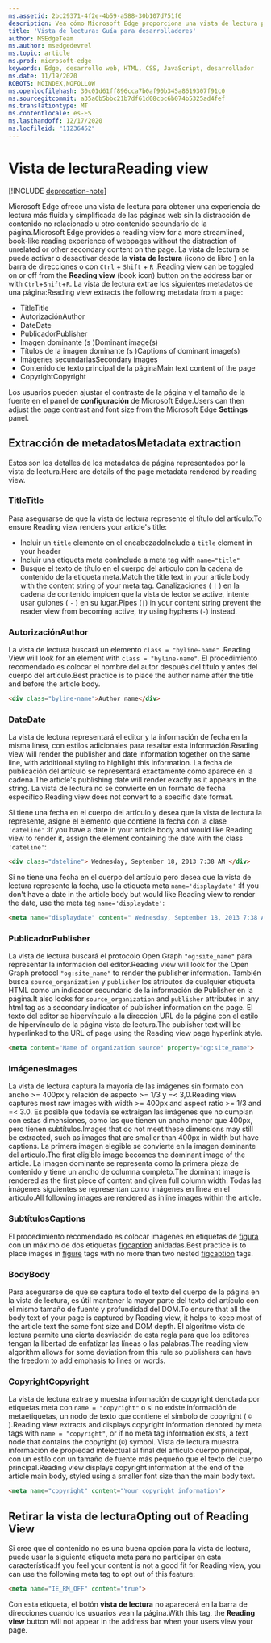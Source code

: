 ```yaml
---
ms.assetid: 2bc29371-4f2e-4b59-a588-30b107d751f6
description: Vea cómo Microsoft Edge proporciona una vista de lectura para las páginas web para habilitar la lectura sin adición.
title: 'Vista de lectura: Guía para desarrolladores'
author: MSEdgeTeam
ms.author: msedgedevrel
ms.topic: article
ms.prod: microsoft-edge
keywords: Edge, desarrollo web, HTML, CSS, JavaScript, desarrollador
ms.date: 11/19/2020
ROBOTS: NOINDEX,NOFOLLOW
ms.openlocfilehash: 30c01d61ff896cca7b0af90b345a8619307f91c0
ms.sourcegitcommit: a35a6b5bbc21b7df61d08cbc6b074b5325ad4fef
ms.translationtype: MT
ms.contentlocale: es-ES
ms.lasthandoff: 12/17/2020
ms.locfileid: "11236452"
---
```

# <span data-ttu-id="8aaa0-104">Vista de lectura</span><span class="sxs-lookup"><span data-stu-id="8aaa0-104">Reading view</span></span>  

[!INCLUDE [deprecation-note](../../includes/legacy-edge-note.md)]  

<span data-ttu-id="8aaa0-105">Microsoft Edge ofrece una vista de lectura para obtener una experiencia de lectura más fluida y simplificada de las páginas web sin la distracción de contenido no relacionado u otro contenido secundario de la página.</span><span class="sxs-lookup"><span data-stu-id="8aaa0-105">Microsoft Edge provides a reading view for a more streamlined, book-like reading experience of webpages without the distraction of unrelated or other secondary content on the page.</span></span>  <span data-ttu-id="8aaa0-106">La vista de lectura se puede activar o desactivar desde la **vista de lectura** \(icono de libro \) en la barra de direcciones o con `Ctrl` + `Shift` + `R` .</span><span class="sxs-lookup"><span data-stu-id="8aaa0-106">Reading view can be toggled on or off from the **Reading view** \(book icon\) button on the address bar or with `Ctrl`+`Shift`+`R`.</span></span>  <span data-ttu-id="8aaa0-107">La vista de lectura extrae los siguientes metadatos de una página:</span><span class="sxs-lookup"><span data-stu-id="8aaa0-107">Reading view extracts the following metadata from a page:</span></span>  

*   <span data-ttu-id="8aaa0-108">Title</span><span class="sxs-lookup"><span data-stu-id="8aaa0-108">Title</span></span>
*   <span data-ttu-id="8aaa0-109">Autorización</span><span class="sxs-lookup"><span data-stu-id="8aaa0-109">Author</span></span>
*   <span data-ttu-id="8aaa0-110">Date</span><span class="sxs-lookup"><span data-stu-id="8aaa0-110">Date</span></span>
*   <span data-ttu-id="8aaa0-111">Publicador</span><span class="sxs-lookup"><span data-stu-id="8aaa0-111">Publisher</span></span>
*   <span data-ttu-id="8aaa0-112">Imagen dominante \(s \)</span><span class="sxs-lookup"><span data-stu-id="8aaa0-112">Dominant image\(s\)</span></span>
*   <span data-ttu-id="8aaa0-113">Títulos de la imagen dominante \(s \)</span><span class="sxs-lookup"><span data-stu-id="8aaa0-113">Captions of dominant image\(s\)</span></span>
*   <span data-ttu-id="8aaa0-114">Imágenes secundarias</span><span class="sxs-lookup"><span data-stu-id="8aaa0-114">Secondary images</span></span>
*   <span data-ttu-id="8aaa0-115">Contenido de texto principal de la página</span><span class="sxs-lookup"><span data-stu-id="8aaa0-115">Main text content of the page</span></span>
*   <span data-ttu-id="8aaa0-116">Copyright</span><span class="sxs-lookup"><span data-stu-id="8aaa0-116">Copyright</span></span>

<span data-ttu-id="8aaa0-117">Los usuarios pueden ajustar el contraste de la página y el tamaño de la fuente en el panel de **configuración** de Microsoft Edge.</span><span class="sxs-lookup"><span data-stu-id="8aaa0-117">Users can then adjust the page contrast and font size from the Microsoft Edge **Settings** panel.</span></span>  

## <span data-ttu-id="8aaa0-118">Extracción de metadatos</span><span class="sxs-lookup"><span data-stu-id="8aaa0-118">Metadata extraction</span></span>  

<span data-ttu-id="8aaa0-119">Estos son los detalles de los metadatos de página representados por la vista de lectura.</span><span class="sxs-lookup"><span data-stu-id="8aaa0-119">Here are details of the page metadata rendered by reading view.</span></span>  

### <span data-ttu-id="8aaa0-120">Title</span><span class="sxs-lookup"><span data-stu-id="8aaa0-120">Title</span></span>  

<span data-ttu-id="8aaa0-121">Para asegurarse de que la vista de lectura represente el título del artículo:</span><span class="sxs-lookup"><span data-stu-id="8aaa0-121">To ensure Reading view renders your article's title:</span></span>  

*   <span data-ttu-id="8aaa0-122">Incluir un `title` elemento en el encabezado</span><span class="sxs-lookup"><span data-stu-id="8aaa0-122">Include a `title` element in your header</span></span>  
*   <span data-ttu-id="8aaa0-123">Incluir una etiqueta meta con</span><span class="sxs-lookup"><span data-stu-id="8aaa0-123">Include a meta tag with</span></span> `name="title"`  
*   <span data-ttu-id="8aaa0-124">Busque el texto de título en el cuerpo del artículo con la cadena de contenido de la etiqueta meta.</span><span class="sxs-lookup"><span data-stu-id="8aaa0-124">Match the title text in your article body with the content string of your meta tag.</span></span>  <span data-ttu-id="8aaa0-125">Canalizaciones \( `|` \) en la cadena de contenido impiden que la vista de lector se active, intente usar guiones \( `-` \) en su lugar.</span><span class="sxs-lookup"><span data-stu-id="8aaa0-125">Pipes \(`|`\) in your content string prevent the reader view from becoming active, try using hyphens \(`-`\) instead.</span></span>  

### <span data-ttu-id="8aaa0-126">Autorización</span><span class="sxs-lookup"><span data-stu-id="8aaa0-126">Author</span></span>  

<span data-ttu-id="8aaa0-127">La vista de lectura buscará un elemento `class = "byline-name"` .</span><span class="sxs-lookup"><span data-stu-id="8aaa0-127">Reading View will look for an element with `class = "byline-name"`.</span></span>  <span data-ttu-id="8aaa0-128">El procedimiento recomendado es colocar el nombre del autor después del título y antes del cuerpo del artículo.</span><span class="sxs-lookup"><span data-stu-id="8aaa0-128">Best practice is to place the author name after the title and before the article body.</span></span>  

```html
<div class="byline-name">Author name</div>
```  

### <span data-ttu-id="8aaa0-129">Date</span><span class="sxs-lookup"><span data-stu-id="8aaa0-129">Date</span></span>  

<span data-ttu-id="8aaa0-130">La vista de lectura representará el editor y la información de fecha en la misma línea, con estilos adicionales para resaltar esta información.</span><span class="sxs-lookup"><span data-stu-id="8aaa0-130">Reading view will render the publisher and date information together on the same line, with additional styling to highlight this information.</span></span>  <span data-ttu-id="8aaa0-131">La fecha de publicación del artículo se representará exactamente como aparece en la cadena.</span><span class="sxs-lookup"><span data-stu-id="8aaa0-131">The article's publishing date will render exactly as it appears in the string.</span></span>  <span data-ttu-id="8aaa0-132">La vista de lectura no se convierte en un formato de fecha específico.</span><span class="sxs-lookup"><span data-stu-id="8aaa0-132">Reading view does not convert to a specific date format.</span></span>  

<span data-ttu-id="8aaa0-133">Si tiene una fecha en el cuerpo del artículo y desea que la vista de lectura la represente, asigne el elemento que contiene la fecha con la clase `'dateline'` :</span><span class="sxs-lookup"><span data-stu-id="8aaa0-133">If you have a date in your article body and would like Reading view to render it, assign the element containing the date with the class `'dateline'`:</span></span>  

```html
<div class="dateline"> Wednesday, September 18, 2013 7:38 AM </div>
```  

<span data-ttu-id="8aaa0-134">Si no tiene una fecha en el cuerpo del artículo pero desea que la vista de lectura represente la fecha, use la etiqueta meta `name='displaydate'` :</span><span class="sxs-lookup"><span data-stu-id="8aaa0-134">If you don't have a date in the article body but would like Reading view to render the date, use the meta tag `name='displaydate'`:</span></span>  

```html
<meta name="displaydate" content=" Wednesday, September 18, 2013 7:38 AM ">
```  

### <span data-ttu-id="8aaa0-135">Publicador</span><span class="sxs-lookup"><span data-stu-id="8aaa0-135">Publisher</span></span>  

<span data-ttu-id="8aaa0-136">La vista de lectura buscará el protocolo Open Graph `"og:site_name"` para representar la información del editor.</span><span class="sxs-lookup"><span data-stu-id="8aaa0-136">Reading view will look for the Open Graph protocol `"og:site_name"` to render the publisher information.</span></span>  <span data-ttu-id="8aaa0-137">También busca `source_organization` y `publisher` los atributos de cualquier etiqueta HTML como un indicador secundario de la información de Publisher en la página.</span><span class="sxs-lookup"><span data-stu-id="8aaa0-137">It also looks for `source_organization` and `publisher` attributes in any html tag as a secondary indicator of publisher information on the page.</span></span>  <span data-ttu-id="8aaa0-138">El texto del editor se hipervínculo a la dirección URL de la página con el estilo de hipervínculo de la página vista de lectura.</span><span class="sxs-lookup"><span data-stu-id="8aaa0-138">The publisher text will be hyperlinked to the URL of page using the Reading view page hyperlink style.</span></span>  

```html
<meta content="Name of organization source" property="og:site_name">
```  

### <span data-ttu-id="8aaa0-139">Imágenes</span><span class="sxs-lookup"><span data-stu-id="8aaa0-139">Images</span></span>  

<span data-ttu-id="8aaa0-140">La vista de lectura captura la mayoría de las imágenes sin formato con ancho >= 400px y relación de aspecto >= 1/3 y =< 3,0.</span><span class="sxs-lookup"><span data-stu-id="8aaa0-140">Reading view captures most raw images with width >= 400px and aspect ratio >= 1/3 and =< 3.0.</span></span>  <span data-ttu-id="8aaa0-141">Es posible que todavía se extraigan las imágenes que no cumplan con estas dimensiones, como las que tienen un ancho menor que 400px, pero tienen subtítulos.</span><span class="sxs-lookup"><span data-stu-id="8aaa0-141">Images that do not meet these dimensions may still be extracted, such as images that are smaller than 400px in width but have captions.</span></span>  <span data-ttu-id="8aaa0-142">La primera imagen elegible se convierte en la imagen dominante del artículo.</span><span class="sxs-lookup"><span data-stu-id="8aaa0-142">The first eligible image becomes the dominant image of the article.</span></span>  <span data-ttu-id="8aaa0-143">La imagen dominante se representa como la primera pieza de contenido y tiene un ancho de columna completo.</span><span class="sxs-lookup"><span data-stu-id="8aaa0-143">The dominant image is rendered as the first piece of content and given full column width.</span></span>  <span data-ttu-id="8aaa0-144">Todas las imágenes siguientes se representan como imágenes en línea en el artículo.</span><span class="sxs-lookup"><span data-stu-id="8aaa0-144">All following images are rendered as inline images within the article.</span></span>  

### <span data-ttu-id="8aaa0-145">Subtítulos</span><span class="sxs-lookup"><span data-stu-id="8aaa0-145">Captions</span></span>  

<span data-ttu-id="8aaa0-146">El procedimiento recomendado es colocar imágenes en etiquetas de [figura](https://developer.mozilla.org/docs/Web/HTML/Element/figure) con un máximo de dos etiquetas [figcaption](https://developer.mozilla.org/docs/Web/HTML/Element/figcaption) anidadas.</span><span class="sxs-lookup"><span data-stu-id="8aaa0-146">Best practice is to place images in [figure](https://developer.mozilla.org/docs/Web/HTML/Element/figure) tags with no more than two nested [figcaption](https://developer.mozilla.org/docs/Web/HTML/Element/figcaption) tags.</span></span>  

### <span data-ttu-id="8aaa0-147">Body</span><span class="sxs-lookup"><span data-stu-id="8aaa0-147">Body</span></span>  

<span data-ttu-id="8aaa0-148">Para asegurarse de que se captura todo el texto del cuerpo de la página en la vista de lectura, es útil mantener la mayor parte del texto del artículo con el mismo tamaño de fuente y profundidad del DOM.</span><span class="sxs-lookup"><span data-stu-id="8aaa0-148">To ensure that all the body text of your page is captured by Reading view, it helps to keep most of the article text the same font size and DOM depth.</span></span>  <span data-ttu-id="8aaa0-149">El algoritmo vista de lectura permite una cierta desviación de esta regla para que los editores tengan la libertad de enfatizar las líneas o las palabras.</span><span class="sxs-lookup"><span data-stu-id="8aaa0-149">The reading view algorithm allows for some deviation from this rule so publishers can have the freedom to add emphasis to lines or words.</span></span>  

### <span data-ttu-id="8aaa0-150">Copyright</span><span class="sxs-lookup"><span data-stu-id="8aaa0-150">Copyright</span></span>  

<span data-ttu-id="8aaa0-151">La vista de lectura extrae y muestra información de copyright denotada por etiquetas meta con `name = "copyright"` o si no existe información de metaetiquetas, un nodo de texto que contiene el símbolo de copyright \( `©` \).</span><span class="sxs-lookup"><span data-stu-id="8aaa0-151">Reading view extracts and displays copyright information denoted by meta tags with `name = "copyright"`, or if no meta tag information exists, a text node that contains the copyright \(`©`\) symbol.</span></span>  <span data-ttu-id="8aaa0-152">Vista de lectura muestra información de propiedad intelectual al final del artículo cuerpo principal, con un estilo con un tamaño de fuente más pequeño que el texto del cuerpo principal.</span><span class="sxs-lookup"><span data-stu-id="8aaa0-152">Reading view displays copyright information at the end of the article main body, styled using a smaller font size than the main body text.</span></span>  

```html
<meta name="copyright" content="Your copyright information">
```  

## <span data-ttu-id="8aaa0-153">Retirar la vista de lectura</span><span class="sxs-lookup"><span data-stu-id="8aaa0-153">Opting out of Reading View</span></span>  

<span data-ttu-id="8aaa0-154">Si cree que el contenido no es una buena opción para la vista de lectura, puede usar la siguiente etiqueta meta para no participar en esta característica:</span><span class="sxs-lookup"><span data-stu-id="8aaa0-154">If you feel your content is not a good fit for Reading view, you can use the following meta tag to opt out of this feature:</span></span>  

```html
<meta name="IE_RM_OFF" content="true">
```  

<span data-ttu-id="8aaa0-155">Con esta etiqueta, el botón **vista de lectura** no aparecerá en la barra de direcciones cuando los usuarios vean la página.</span><span class="sxs-lookup"><span data-stu-id="8aaa0-155">With this tag, the **Reading view** button will not appear in the address bar when your users view your page.</span></span>  
